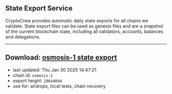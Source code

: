 ## State Export Service
CryptoCrew provides automatic daily state exports for all chains we validate. State export files can be used as genesis files and are a snapshot of the current blockchain state, including all validators, accounts, balances and delegations.

---
**Download: [osmosis-1 state export](https://dl-eu2.ccvalidators.com/SERVICE/osmosis/osmosis-1_export_28644044.json)**
---

- last updated: Thu Jan 30 2025 14:47:21
- chain id: `osmosis-1`
- export height: `28644044`
- use for: airdrops, local tests, chain recovery
